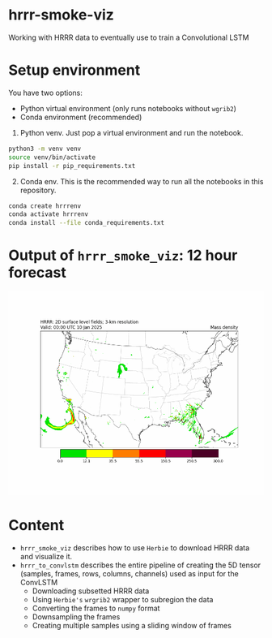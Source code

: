 # hrrr-smoke-viz
Working with HRRR data to eventually use to train a Convolutional LSTM

# Setup environment 
You have two options:
- Python virtual environment (only runs notebooks without `wgrib2`)
- Conda environment (recommended)

1. Python venv. Just pop a virtual environment and run the notebook.

```bash
python3 -m venv venv
source venv/bin/activate
pip install -r pip_requirements.txt
```

2. Conda env. This is the recommended way to run all the notebooks in this repository.

```bash
conda create hrrrenv
conda activate hrrrenv
conda install --file conda_requirements.txt
```
# Output of `hrrr_smoke_viz`: 12 hour forecast
![](images/full_forecast.gif)

# Content
- `hrrr_smoke_viz` describes how to use `Herbie` to download HRRR data and visualize it.
- `hrrr_to_convlstm` describes the entire pipeline of creating the 5D tensor (samples, frames, rows, columns, channels) used as input for the ConvLSTM 
    - Downloading subsetted HRRR data
    - Using `Herbie's` `wrgrib2` wrapper to subregion the data
    - Converting the frames to `numpy` format
    - Downsampling the frames 
    - Creating multiple samples using a sliding window of frames
